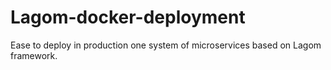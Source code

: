 # Lagom-docker-deployment
Ease to deploy in production one system of microservices based on Lagom framework.
